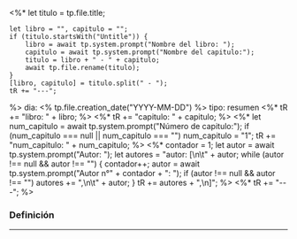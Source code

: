 <%* 
	let titulo = tp.file.title;

	let libro = "", capitulo = "";
	if (titulo.startsWith("Untitle")) {
		libro = await tp.system.prompt("Nombre del libro: ");
		capitulo = await tp.system.prompt("Nombre del capitulo:");
		titulo = libro + " - " + capitulo;
		await tp.file.rename(titulo);
	} 
	[libro, capitulo] = titulo.split(" - ");
	tR += "---";
%>
dia: <% tp.file.creation_date("YYYY-MM-DD") %>
tipo: resumen
<%* tR += "libro: " + libro; %>
<%* tR += "capitulo: " + capitulo; %>
<%* 
	let num_capitulo = await tp.system.prompt("Número de capitulo:");
	if (num_capitulo === null || num_capitulo === "")
		num_capitulo = "1";
	tR += "num_capitulo: " + num_capitulo;
%>
<%* 
	contador = 1;
	let autor = await tp.system.prompt("Autor: ");
	let autores = "autor: [\n\t" + autor;
	while (autor !== null && autor !== "") {
		contador++;
		autor = await tp.system.prompt("Autor n°" + contador + ": ");
		if (autor !== null && autor !== "") 
			autores += ",\n\t" + autor;
	}
	tR += autores + ",\n]";
%>
<%* tR += "---"; %>
### Definición
---

